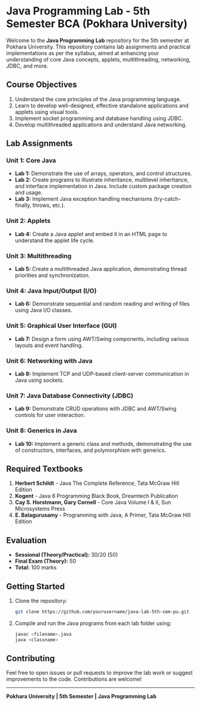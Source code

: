 # Java Programming Lab - 5th Semester BCA (Pokhara University)

Welcome to the **Java Programming Lab** repository for the 5th semester at Pokhara University. This repository contains lab assignments and practical implementations as per the syllabus, aimed at enhancing your understanding of core Java concepts, applets, multithreading, networking, JDBC, and more.

## Course Objectives

1. Understand the core principles of the Java programming language.
2. Learn to develop well-designed, effective standalone applications and applets using visual tools.
3. Implement socket programming and database handling using JDBC.
4. Develop multithreaded applications and understand Java networking.

## Lab Assignments

### Unit 1: Core Java
- **Lab 1:** Demonstrate the use of arrays, operators, and control structures.
- **Lab 2:** Create programs to illustrate inheritance, multilevel inheritance, and interface implementation in Java. Include custom package creation and usage.
- **Lab 3:** Implement Java exception handling mechanisms (try-catch-finally, throws, etc.).

### Unit 2: Applets
- **Lab 4:** Create a Java applet and embed it in an HTML page to understand the applet life cycle.

### Unit 3: Multithreading
- **Lab 5:** Create a multithreaded Java application, demonstrating thread priorities and synchronization.

### Unit 4: Java Input/Output (I/O)
- **Lab 6:** Demonstrate sequential and random reading and writing of files using Java I/O classes.

### Unit 5: Graphical User Interface (GUI)
- **Lab 7:** Design a form using AWT/Swing components, including various layouts and event handling.

### Unit 6: Networking with Java
- **Lab 8:** Implement TCP and UDP-based client-server communication in Java using sockets.

### Unit 7: Java Database Connectivity (JDBC)
- **Lab 9:** Demonstrate CRUD operations with JDBC and AWT/Swing controls for user interaction.

### Unit 8: Generics in Java
- **Lab 10:** Implement a generic class and methods, demonstrating the use of constructors, interfaces, and polymorphism with generics.

## Required Textbooks
1. **Herbert Schildt** - Java The Complete Reference, Tata McGraw Hill Edition
2. **Kogent** - Java 6 Programming Black Book, Dreamtech Publication
3. **Cay S. Horstmann, Gary Cornell** - Core Java Volume I & II, Sun Microsystems Press
4. **E. Balagurusamy** - Programming with Java, A Primer, Tata McGraw Hill Edition

## Evaluation

- **Sessional (Theory/Practical):** 30/20 (50)
- **Final Exam (Theory):** 50
- **Total:** 100 marks

## Getting Started

1. Clone the repository:
   ```bash
   git clone https://github.com/yourusername/java-lab-5th-sem-pu.git
   ```
2. Compile and run the Java programs from each lab folder using:
   ```bash
   javac <filename>.java
   java <classname>
   ```

## Contributing

Feel free to open issues or pull requests to improve the lab work or suggest improvements to the code. Contributions are welcome!

---

**Pokhara University | 5th Semester | Java Programming Lab**
